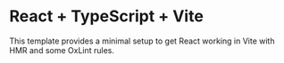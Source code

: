 # React + TypeScript + Vite

This template provides a minimal setup to get React working in Vite with HMR and some OxLint rules.
